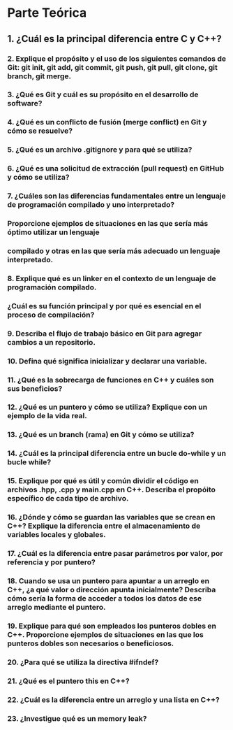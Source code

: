 
# Parte Teórica

## 1. ¿Cuál es la principal diferencia entre C y C++?

### 2. Explique el propósito y el uso de los siguientes comandos de Git: git init, git add, git commit, git push, git pull, git clone, git branch, git merge.
### 3. ¿Qué es Git y cuál es su propósito en el desarrollo de software?
### 4. ¿Qué es un conflicto de fusión (merge conflict) en Git y cómo se resuelve?
### 5. ¿Qué es un archivo .gitignore y para qué se utiliza?
### 6. ¿Qué es una solicitud de extracción (pull request) en GitHub y cómo se utiliza?
### 7. ¿Cuáles son las diferencias fundamentales entre un lenguaje de programación compilado y uno interpretado?
### Proporcione ejemplos de situaciones en las que sería más óptimo utilizar un lenguaje
### compilado y otras en las que sería más adecuado un lenguaje interpretado.
### 8. Explique qué es un linker en el contexto de un lenguaje de programación compilado.
### ¿Cuál es su función principal y por qué es esencial en el proceso de compilación?
### 9. Describa el flujo de trabajo básico en Git para agregar cambios a un repositorio.
### 10. Defina qué significa inicializar y declarar una variable.
### 11. ¿Qué es la sobrecarga de funciones en C++ y cuáles son sus beneficios?
### 12. ¿Qué es un puntero y cómo se utiliza? Explique con un ejemplo de la vida real.
### 13. ¿Qué es un branch (rama) en Git y cómo se utiliza?
### 14. ¿Cuál es la principal diferencia entre un bucle do-while y un bucle while?
### 15. Explique por qué es útil y común dividir el código en archivos .hpp, .cpp y main.cpp en C++. Describa el propóito específico de cada tipo de archivo.
### 16. ¿Dónde y cómo se guardan las variables que se crean en C++? Explique la diferencia entre el almacenamiento de variables locales y globales.
### 17. ¿Cuál es la diferencia entre pasar parámetros por valor, por referencia y por puntero?
### 18. Cuando se usa un puntero para apuntar a un arreglo en C++, ¿a qué valor o dirección apunta inicialmente? Describa cómo sería la forma de acceder a todos los datos de ese arreglo mediante el puntero.
### 19. Explique para qué son empleados los punteros dobles en C++. Proporcione ejemplos de situaciones en las que los punteros dobles son necesarios o beneficiosos.
### 20. ¿Para qué se utiliza la directiva #ifndef?
### 21. ¿Qué es el puntero this en C++?
### 22. ¿Cuál es la diferencia entre un arreglo y una lista en C++?
### 23. ¿Investigue qué es un memory leak?